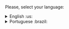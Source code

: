  Please, select your language:

 <details>
  <summary>English :us: </summary>
   
# Trybe Tunes

## Description
This is a project where it allows users to search and discover their favorite music in a dynamic way

## Online Access
You can try the project online [by clicking here](https://trybe-tunes-samuelsfeirs-projects.vercel.app/).

## Project Structure
- **src/components:** Reusable React components.
- **src/services:** Functions to interact with external APIs.
- **src/tests:** Automated tests for components.

## Functionalities
- **Login Page:** Users can log in to access exclusive features.
- **Song Search:** Explore and find your favorite songs.
- **Album Details:** View songs from a specific album.
- **User Profile:** View your information and edit your profile.

## Technologies Used
- React
- React Router
- TypeScript
- Music API
- User API

## Contribution
Contributions are welcome! Feel free to open issues and submit pull requests.
  </details>

  

 <details>
  <summary>Portuguese :brazil: </summary>

  
# Trybe Tunes

## Descrição
Este é um projeto onde permite aos usuários pesquisar e descobrir suas músicas favoritas de uma maneira dinâmica

## Acesso Online
Você pode experimentar o projeto online [clicando aqui](https://trybe-tunes-samuelsfeirs-projects.vercel.app/).

## Estrutura do Projeto
- **src/components:** Componentes React reutilizáveis.
- **src/services:** Funções para interagir com APIs externas.
- **src/tests:** Testes automatizados para os componentes.

## Funcionalidades
- **Página de Login:** Os usuários podem fazer login para acessar funcionalidades exclusivas.
- **Pesquisa de Músicas:** Explore e encontre suas músicas favoritas.
- **Detalhes do Álbum:** Visualize as músicas de um álbum específico.
- **Perfil do Usuário:** Veja suas informações e edite seu perfil.

## Tecnologias Utilizadas
- React
- React Router
- TypeScript
- API de Músicas
- API de Usuários

## Contribuição
Contribuições são bem-vindas! Sinta-se à vontade para abrir problemas (issues) e enviar pull requests.

  </details>

